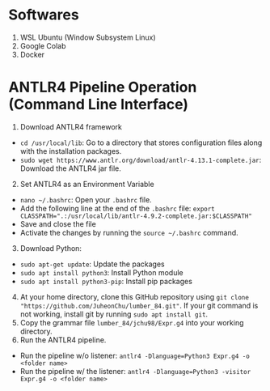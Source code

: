 # Softwares

1. WSL Ubuntu (Window Subsystem Linux)
2. Google Colab
3. Docker

# ANTLR4 Pipeline Operation (Command Line Interface)

1. Download ANTLR4 framework
  * ``` cd /usr/local/lib ```: Go to a directory that stores configuration files along with the installation packages.
  * ``` sudo wget https://www.antlr.org/download/antlr-4.13.1-complete.jar ```: Download the ANTLR4 jar file.

2. Set ANTLR4 as an Environment Variable
  * ``` nano ~/.bashrc ```: Open your ``` .bashrc ``` file.
  * Add the following line at the end of the ```.bashrc``` file: ``` export CLASSPATH=".:/usr/local/lib/antlr-4.9.2-complete.jar:$CLASSPATH" ```
  * Save and close the file
  * Activate the changes by running the ``` source ~/.bashrc ``` command.
3. Download Python:
  *   ``` sudo apt-get update ```: Update the packages
  *   ``` sudo apt install python3 ```: Install Python module
  *   ``` sudo apt install python3-pip ```: Install pip packages
4. At your home directory, clone this GitHub repository using ``` git clone "https://github.com/JuheonChu/lumber_84.git" ```. If your git command is not working, install git by running ``` sudo apt install git ```. 
5. Copy the grammar file ``` lumber_84/jchu98/Expr.g4 ``` into your working directory.
6. Run the ANTLR4 pipeline.
  * Run the pipeline w/o listener: ``` antlr4 -Dlanguage=Python3 Expr.g4 -o <folder name> ```
  * Run the pipeline w/ the listener: ``` antlr4 -Dlanguage=Python3 -visitor Expr.g4 -o <folder name> ```
